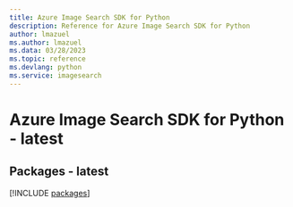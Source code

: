 ```yaml
---
title: Azure Image Search SDK for Python
description: Reference for Azure Image Search SDK for Python
author: lmazuel
ms.author: lmazuel
ms.data: 03/28/2023
ms.topic: reference
ms.devlang: python
ms.service: imagesearch
---
```

# Azure Image Search SDK for Python - latest
## Packages - latest
[!INCLUDE [packages](image-search-index.md)]